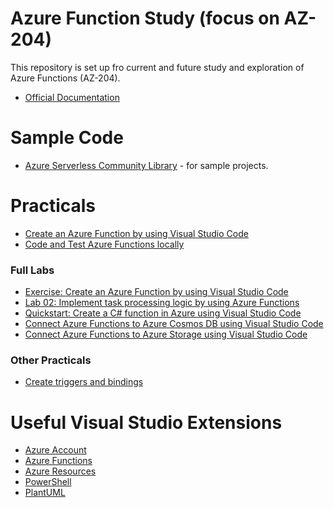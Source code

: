 # Azure Function Study (focus on AZ-204)

This repository is set up fro current and future study and exploration of Azure Functions (AZ-204).
- [Official Documentation](https://learn.microsoft.com/en-us/azure/azure-functions/)

# Sample Code

- [Azure Serverless Community Library](https://serverlesslibrary.net/?technology=Functions%203.x%2CFunctions%202.x%2CFunctions%201.x) - for sample projects.


# Practicals
- [Create an Azure Function by using Visual Studio Code](https://learn.microsoft.com/en-us/training/modules/develop-azure-functions/5-create-function-visual-studio-code)
- [Code and Test Azure Functions locally](https://learn.microsoft.com/en-us/azure/azure-functions/functions-develop-local)

### Full Labs

- [Exercise: Create an Azure Function by using Visual Studio Code](https://learn.microsoft.com/en-us/training/modules/develop-azure-functions/5-create-function-visual-studio-code)
- [Lab 02: Implement task processing logic by using Azure Functions](https://microsoftlearning.github.io/AZ-204-DevelopingSolutionsforMicrosoftAzure/Instructions/Labs/AZ-204_lab_02.html)
- [Quickstart: Create a C# function in Azure using Visual Studio Code](https://learn.microsoft.com/en-us/azure/azure-functions/create-first-function-vs-code-csharp)
- [Connect Azure Functions to Azure Cosmos DB using Visual Studio Code](https://learn.microsoft.com/en-us/azure/azure-functions/functions-add-output-binding-cosmos-db-vs-code?pivots%3Dprogramming-language-csharp%26tabs%3Disolated-process%2Cv1)
- [Connect Azure Functions to Azure Storage using Visual Studio Code](https://learn.microsoft.com/en-us/azure/azure-functions/functions-add-output-binding-storage-queue-vs-code?pivots%3Dprogramming-language-csharp%26tabs%3Disolated-process%2Cv1)

### Other Practicals

- [Create triggers and bindings](https://learn.microsoft.com/en-us/training/modules/develop-azure-functions/3-create-triggers-bindings)


# Useful Visual Studio Extensions

- [Azure Account](https://marketplace.visualstudio.com/items?itemName=ms-vscode.azure-account)
- [Azure Functions](https://marketplace.visualstudio.com/items?itemName=ms-azuretools.vscode-azurefunctions)
- [Azure Resources](https://marketplace.visualstudio.com/items?itemName=ms-azuretools.vscode-azureresourcegroups)
- [PowerShell](https://marketplace.visualstudio.com/items?itemName=ms-vscode.PowerShell)
- [PlantUML](https://marketplace.visualstudio.com/items?itemName=jebbs.plantuml)